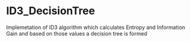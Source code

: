 # ID3_DecisionTree
Implemetation of ID3 algorithm which calculates Entropy and Information Gain and based on those values a decision tree is formed
